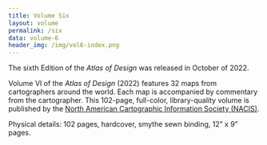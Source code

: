 ```yaml
---
title: Volume Six
layout: volume
permalink: /six
data: volume-6
header_img: /img/vol6-index.png
---
```


The sixth Edition of the *Atlas of Design* was released in October of 2022. 

Volume VI of the *Atlas of Design* (2022) features 32 maps from cartographers around the world. Each map is accompanied by commentary from the cartographer. This 102-page, full-color, library-quality volume is published by the [North American Cartographic Information Society (NACIS)](http://nacis.org).

Physical details: 102 pages, hardcover, smythe sewn binding, 12” x 9” pages.
